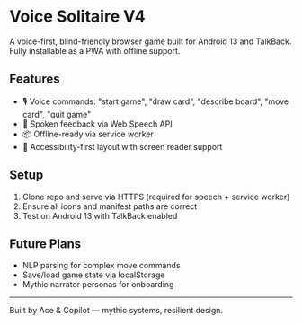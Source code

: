 # Voice Solitaire V4

A voice-first, blind-friendly browser game built for Android 13 and TalkBack. Fully installable as a PWA with offline support.

## Features
- 🎙️ Voice commands: "start game", "draw card", "describe board", "move card", "quit game"
- 🧠 Spoken feedback via Web Speech API
- 📦 Offline-ready via service worker
- 🦯 Accessibility-first layout with screen reader support

## Setup
1. Clone repo and serve via HTTPS (required for speech + service worker)
2. Ensure all icons and manifest paths are correct
3. Test on Android 13 with TalkBack enabled

## Future Plans
- NLP parsing for complex move commands
- Save/load game state via localStorage
- Mythic narrator personas for onboarding

---

Built by Ace & Copilot — mythic systems, resilient design.
